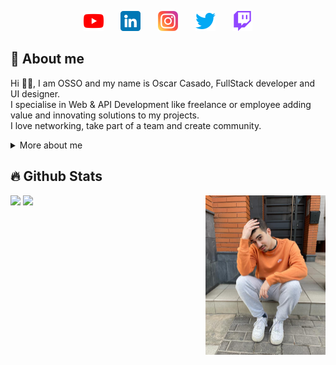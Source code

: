 <p align="center">
  <a href="https://www.youtube.com/"><img width="32px" alt="Youtube" title="Youtube" src="https://github.com/OscarCasadoLorenzo/OscarCasadoLorenzo/blob/main/images/icons/youtube.png"/></a>
  &#8287;&#8287;&#8287;&#8287;&#8287;
  <a href="https://www.linkedin.com/in/oscarcasadolorenzo/" alt="LinkedIn" title="LinkedIn"><img width="32px" src="https://github.com/OscarCasadoLorenzo/OscarCasadoLorenzo/blob/main/images/icons/linkedin.png"/></a>
  &#8287;&#8287;&#8287;&#8287;&#8287;
  <a href="https://www.instagram.com/osso.branding/"><img width="32px" alt="Instagram" title="Instagram" src="https://github.com/OscarCasadoLorenzo/OscarCasadoLorenzo/blob/main/images/icons/instagram.png"></a>
  &#8287;&#8287;&#8287;&#8287;&#8287;
  <a href="https://twitter.com/"><img width="32px" alt="Twitter" title="Twitter" src="https://github.com/OscarCasadoLorenzo/OscarCasadoLorenzo/blob/main/images/icons/twitter.png"/></a>
  &#8287;&#8287;&#8287;&#8287;&#8287;
  <a href="https://www.twitch.tv/"><img width="32px" alt="Twitch" title="Twitch" src="https://github.com/OscarCasadoLorenzo/OscarCasadoLorenzo/blob/main/images/icons/twitch.png"/></a>
</p>

## 🧡 About me

Hi 👋🏻, I am OSSO and my name is Oscar Casado, FullStack developer and UI designer.   
I specialise in Web & API Development like freelance or employee adding value and innovating solutions to my projects.  
I love networking, take part of a team and create community.  


<details>
  <summary>More about me</summary>

- 🔭 I’m currently on a journey to build **great** things

- 🌱 I’m currently learning about **project management** 

- 🤝 I’ll help developers to **boost** their **carrers**

- 📈 Ask me about **open source, software development and job availability**

- 📫 Reach me out at **[Linkedin](https://www.linkedin.com/in/oscarcasadolorenzo/)**
</details>
 
 ## 🔥 Github Stats

<img align="right" width="38%" src="https://github.com/OscarCasadoLorenzo/OscarCasadoLorenzo/blob/main/images/photos/Portrait.jpeg"/>
<img width="50%" src="https://github-readme-stats.vercel.app/api?username=OscarCasadoLorenzo&hide_border=radical&title_color=F2CF4F&bg_color=094F59&text_color=E9E5D6&show_icons=true&theme=highcontrast">
<img width="50%" src="https://github-readme-stats.vercel.app/api/top-langs/?username=OscarCasadoLorenzo&layout=compact&hide_border=true&bg_color=094F59&text_color=E9E5D6&title_color=F2CF4F">
